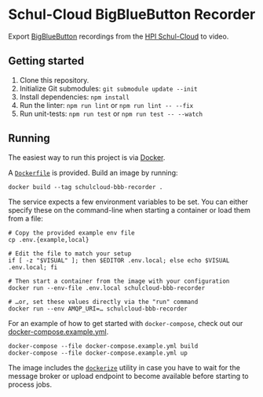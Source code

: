 # Schul-Cloud BigBlueButton Recorder

Export [BigBlueButton](https://github.com/bigbluebutton/bigbluebutton) recordings from the [HPI Schul-Cloud](https://github.com/schul-cloud) to video.

## Getting started

1. Clone this repository.
2. Initialize Git submodules: `git submodule update --init`
3. Install dependencies: `npm install`
4. Run the linter: `npm run lint` or `npm run lint -- --fix`
5. Run unit-tests: `npm run test` or `npm run test -- --watch`

## Running

The easiest way to run this project is via [Docker](https://www.docker.com/).

A [`Dockerfile`](./Dockerfile) is provided. Build an image by running:

```shell
docker build --tag schulcloud-bbb-recorder .
```

The service expects a few environment variables to be set. You can either specify these on the command-line when starting a container or load them from a file:

```shell
# Copy the provided example env file
cp .env.{example,local}

# Edit the file to match your setup
if [ -z "$VISUAL" ]; then $EDITOR .env.local; else echo $VISUAL .env.local; fi

# Then start a container from the image with your configuration
docker run --env-file .env.local schulcloud-bbb-recorder

# …or, set these values directly via the "run" command
docker run --env AMQP_URI=… schulcloud-bbb-recorder
```

For an example of how to get started with `docker-compose`, check out our [docker-compose.example.yml](./docker-compose.example.yml).

```shell
docker-compose --file docker-compose.example.yml build
docker-compose --file docker-compose.example.yml up
```

The image includes the [`dockerize`](https://github.com/jwilder/dockerize) utility in case you have to wait for the message broker or upload endpoint to become available before starting to process jobs.
